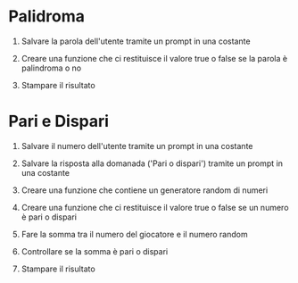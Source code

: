 # Palidroma

1. Salvare la parola dell'utente tramite un prompt in una costante 

2. Creare una funzione che ci restituisce il valore true o false se la parola è palindroma o no

3. Stampare il risultato

# Pari e Dispari

1. Salvare il numero dell'utente tramite un prompt in una costante 

2. Salvare la risposta alla domanada ('Pari o dispari') tramite un prompt in una costante 

3. Creare una funzione che contiene un generatore random di numeri

4. Creare una funzione che ci restituisce il valore true o false se un numero è pari o dispari

5. Fare la somma tra il numero del giocatore e il numero random 

6. Controllare se la somma è pari o dispari

7. Stampare il risultato